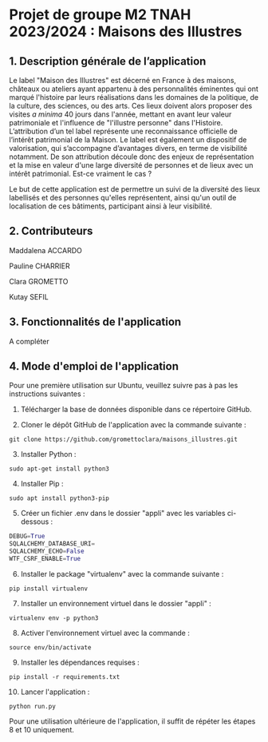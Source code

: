 # Projet de groupe M2 TNAH 2023/2024 : Maisons des Illustres

## 1. Description générale de l’application

Le label "Maison des Illustres" est décerné en France à des maisons, châteaux ou ateliers ayant appartenu à des personnalités éminentes qui ont marqué l'histoire par leurs réalisations dans les domaines de la politique, de la culture, des sciences, ou des arts. Ces lieux doivent alors proposer des visites *a minima* 40 jours dans l'année, mettant en avant leur valeur patrimoniale et l'influence de "l'illustre personne" dans l'Histoire. L’attribution d’un tel label représente une reconnaissance officielle de l’intérêt patrimonial de la Maison. Le label est également un dispositif de valorisation, qui s’accompagne d’avantages divers, en terme de visibilité notamment. De son attribution découle donc des enjeux de représentation et la mise en valeur d'une large diversité de personnes et de lieux avec un intérêt patrimonial. Est-ce vraiment le cas ? 

Le but de cette application est de permettre un suivi de la diversité des lieux labellisés et des personnes qu'elles représentent, ainsi qu'un outil de localisation de ces bâtiments, participant ainsi à leur visibilité.

## 2. Contributeurs

Maddalena ACCARDO

Pauline CHARRIER

Clara GROMETTO

Kutay SEFIL

## 3. Fonctionnalités de l'application

A compléter

## 4. Mode d'emploi de l'application 

Pour une première utilisation sur Ubuntu, veuillez suivre pas à pas les instructions suivantes :

1. Télécharger la base de données disponible dans ce répertoire GitHub. 

2. Cloner le dépôt GitHub de l'application avec la commande suivante : 
```shell
git clone https://github.com/gromettoclara/maisons_illustres.git
```
   
3.  Installer Python :
```shell
sudo apt-get install python3
```

4. Installer Pip :
 ```shell
sudo apt install python3-pip
```

5. Créer un fichier .env dans le dossier "appli" avec les variables ci-dessous :
```Python
DEBUG=True
SQLALCHEMY_DATABASE_URI=
SQLALCHEMY_ECHO=False
WTF_CSRF_ENABLE=True
```

6. Installer le package "virtualenv" avec la commande suivante :
```shell
pip install virtualenv
```

7. Installer un environnement virtuel dans le dossier "appli" :
```shell
virtualenv env -p python3
```

8. Activer l'environnement virtuel avec la commande : 
```shell
source env/bin/activate
```

9. Installer les dépendances requises : 
```shell
pip install -r requirements.txt
```

10. Lancer l'application :
```shell
python run.py
```

Pour une utilisation ultérieure de l'application, il suffit de répéter les étapes 8 et 10 uniquement.



